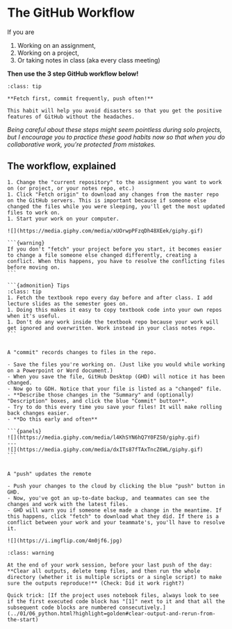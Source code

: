 # The GitHub Workflow


If you are
1. Working on an assignment,
2. Working on a project,
3. Or taking notes in class (aka every class meeting)

**Then use the 3 step GitHub workflow below!**

```{admonition} In summary:
:class: tip

**Fetch first, commit frequently, push often!**

This habit will help you avoid disasters so that you get the positive features of GitHub without the headaches.
```
_Being careful about these steps might seem pointless during solo projects, but I encourage you to practice these good habits now so that when you do collaborative work, you're protected from mistakes._

## The workflow, explained

````{dropdown} 1. Make your coffee, open GitHub Desktop, and **FETCH** the project(s) you'll work on. 
1. Change the "current repository" to the assignment you want to work on (or project, or your notes repo, etc.)
1. Click "Fetch origin" to download any changes from the master repo on the GitHub servers. This is important because if someone else changed the files while you were sleeping, you'll get the most updated files to work on. 
1. Start your work on your computer. 

![](https://media.giphy.com/media/xUOrwpPFzqDh48XEek/giphy.gif)

```{warning}
If you don't "fetch" your project before you start, it becomes easier to change a file someone else changed differently, creating a conflict. When this happens, you have to resolve the conflicting files before moving on. 
```

```{admonition} Tips
:class: tip
1. Fetch the textbook repo every day before and after class. I add lecture slides as the semester goes on. 
1. Doing this makes it easy to copy textbook code into your own repos when it's useful. 
1. Don't do any work inside the textbook repo because your work will get ignored and overwritten. Work instead in your class notes repo. 
```

````

````{dropdown} 2. **"COMMIT" FREQUENTLY** (say every 30 minutes or so, but depends on the team/task): 

A "commit" records changes to files in the repo. 

- Save the files you're working on. (Just like you would while working on a Powerpoint or Word document.) 
- When you save the file, GitHub Desktop (GHD) will notice it has been changed. 
- Now go to GDH. Notice that your file is listed as a "changed" file. 
- **Describe those changes in the "Summary" and (optionally) "Description" boxes, and click the blue "Commit" button**. 
- Try to do this every time you save your files! It will make rolling back changes easier. 
- **Do this early and often**

```{panels}
![](https://media.giphy.com/media/l4KhSYN6hQ7Y0FZS0/giphy.gif)
---
![](https://media.giphy.com/media/dxITs87fTAxTncZ6WL/giphy.gif)
```
````

```{dropdown} 3. **"PUSH" OFTEN, but probably less than you commit** (say every 60-90 minutes or so, but depends on the team/task): 

A "push" updates the remote 

- Push your changes to the cloud by clicking the blue "push" button in GHD. 
- Now, you've got an up-to-date backup, and teammates can see the changes and work with the latest files.
- GHD will warn you if someone else made a change in the meantime. If this happens, click "fetch" to download what they did. If there is a conflict between your work and your teammate's, you'll have to resolve it. 

![](https://i.imgflip.com/4m0jf6.jpg)

```

```{admonition} On your last push of any day
:class: warning

At the end of your work session, before your last push of the day: **Clear all outputs, delete temp files, and then run the whole directory (whether it is multiple scripts or a single script) to make sure the outputs reproduce!** (Check: Did it work right?) 

Quick trick: [If the project uses notebook files, always look to see if the first executed code block has "[1]" next to it and that all the subsequent code blocks are numbered consecutively.](../01/06_python.html?highlight=golden#clear-output-and-rerun-from-the-start) 

```






